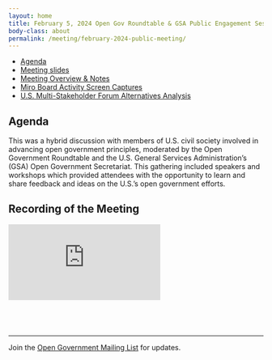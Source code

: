 ```yaml
---
layout: home
title: February 5, 2024 Open Gov Roundtable & GSA Public Engagement Session
body-class: about
permalink: /meeting/february-2024-public-meeting/
---
```


* [Agenda](/assets/files/02052024-Open-Government-Secretariat-Open-Government-Roundtable-Civil-Society-Meeting-Agenda.pdf)
* [Meeting slides](/assets/files/02.05.24_Open_Government_Secretariat_and_Open_Government_Roundtable_Civil_Society_Meeting_.pptx)
* [Meeting Overview & Notes](/assets/files/02.05.24_Engagement_Session_Meeting_Overview.pdf)
* [Miro Board Activity Screen Captures](/assets/files/2-5-24-DC-Civil-Society-Meetup-(GSA).pdf)
* [U.S. Multi-Stakeholder Forum Alternatives Analysis](/assets/files/2-5-24-U.S.-Multi-Stakeholder-Forum-Alternatives-Analysis.pdf)


## Agenda

This was a hybrid discussion with members of U.S. civil society involved in advancing open government principles, moderated by the Open Government Roundtable and the U.S. General Services Administration’s (GSA) Open Government Secretariat. This gathering included speakers and workshops which provided attendees with the opportunity to learn and share feedback and ideas on the U.S.’s open government efforts.

## Recording of the Meeting

<div class="video-container" style="margin-bottom: 5em">
<iframe src="https://www.youtube.com/embed/brOGRRXcOMY?si=goDr-MkAGTu5rmVb" title="YouTube video player" frameborder="0" allow="accelerometer; autoplay; clipboard-write; encrypted-media; gyroscope; picture-in-picture" allowfullscreen></iframe>
</div>

---

Join the [Open Government Mailing List](https://groups.google.com/g/us-open-government) for updates.

